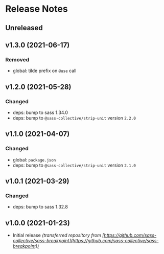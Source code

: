 # Release Notes

## Unreleased

## v1.3.0 (2021-06-17)

### Removed

* global: tilde prefix on `@use` call

## v1.2.0 (2021-05-28)

### Changed

* deps: bump to sass 1.34.0
* deps: bump to `@sass-collective/strip-unit` version `2.2.0`

## v1.1.0 (2021-04-07)

### Changed

* global: `package.json`
* deps: bump to `@sass-collective/strip-unit` version `2.1.0`

## v1.0.1 (2021-03-29)

### Changed

* deps: bump to sass 1.32.8

## v1.0.0 (2021-01-23)

* Initial release _(transferred repository from [https://github.com/sass-collective/sass-breakpoint](https://github.com/sass-collective/sass-breakpoint))_
